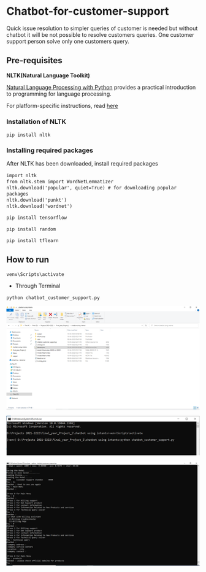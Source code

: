 # Chatbot-for-customer-support
Quick issue resolution to simpler queries of customer is needed but without chatbot it will be not possible to resolve customers queries. One customer support person solve only one customers query. 
## Pre-requisites
**NLTK(Natural Language Toolkit)**

[Natural Language Processing with Python](http://www.nltk.org/book/) provides a practical introduction to programming for language processing.

For platform-specific instructions, read [here](https://www.nltk.org/install.html)

### Installation of NLTK
```
pip install nltk
```
### Installing required packages
After NLTK has been downloaded, install required packages
```
import nltk
from nltk.stem import WordNetLemmatizer
nltk.download('popular', quiet=True) # for downloading popular packages
nltk.download('punkt') 
nltk.download('wordnet') 
```
```
pip install tensorflow
```

```
pip install random
```
```
pip install tflearn
```
## How to run
```
venv\Scripts\activate
```
* Through Terminal
```
python chatbot_customer_support.py
```
![Alt text](https://github.com/dkokane0/Chatbot-for-customer-support/blob/main/output/file_tree.PNG)

![Alt text](https://github.com/dkokane0/Chatbot-for-customer-support/blob/main/output/venv_create.PNG)

![Alt text](https://github.com/dkokane0/Chatbot-for-customer-support/blob/main/output/output.PNG)

